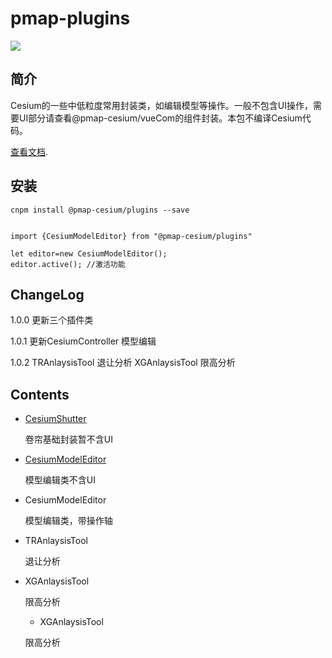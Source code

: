 # pmap-plugins
 <a href="">
    <img src="https://img.shields.io/npm/v/pmap-cesium.svg">
  </a>


## 简介
Cesium的一些中低粒度常用封装类，如编辑模型等操作。一般不包含UI操作，需要UI部分请查看@pmap-cesium/vueCom的组件封装。本包不编译Cesium代码。

[查看文档](https://a348019017.github.io/pmapdoc/).

## 安装
```````````````````````````````````
cnpm install @pmap-cesium/plugins --save
```````````````````````````````````

```````````````````````````````````

import {CesiumModelEditor} from "@pmap-cesium/plugins"

let editor=new CesiumModelEditor();
editor.active(); //激活功能

````````````````````````````````````

## ChangeLog
1.0.0 更新三个插件类

1.0.1 更新CesiumController 模型编辑

1.0.2 TRAnlaysisTool 退让分析 XGAnlaysisTool 限高分析

## Contents

* [CesiumShutter]()

   卷帘基础封装暂不含UI

* [CesiumModelEditor](./public/readme/CesiumModelEditor.md)

  模型编辑类不含UI

* CesiumModelEditor

  模型编辑类，带操作轴

* TRAnlaysisTool

  退让分析

* XGAnlaysisTool

  限高分析

  * XGAnlaysisTool

  限高分析






